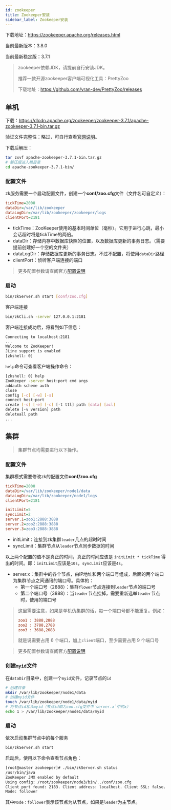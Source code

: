 ```yaml
---
id: zookeeper
title: Zookeeper安装
sidebar_label: Zookeeper安装
---
```


下载地址：https://zookeeper.apache.org/releases.html

当前最新版本：3.8.0

当前最新稳定版：3.7.1

> zookeeper依赖JDK，请提前自行安装JDK。
>
> 推荐一款开源zookeeper客户端可视化工具：PrettyZoo
>
> 下载地址：https://github.com/vran-dev/PrettyZoo/releases

## 单机

下载：https://dlcdn.apache.org/zookeeper/zookeeper-3.7.1/apache-zookeeper-3.7.1-bin.tar.gz

验证文件完整性：略过，可自行查看[官网说明](https://www.apache.org/dyn/closer.lua/zookeeper/zookeeper-3.7.1/apache-zookeeper-3.7.1-bin.tar.gz)。

下载后解压：

```bash
tar zxvf apache-zookeeper-3.7.1-bin.tar.gz
# 解压后进入根目录
cd apache-zookeeper-3.7.1-bin/
```

### 配置文件

zk服务需要一个启动配置文件，创建一个**conf/zoo.cfg**文件（文件名可自定义）：

```cfg
tickTime=2000
dataDir=/var/lib/zookeeper
dataLogDir=/var/lib/zookeeper/zookeeper/logs
clientPort=2181
```

- tickTime：ZooKeeper使用的基本时间单位（毫秒）。它用于进行心跳，最小会话超时将是tickTime的两倍。
- dataDir：存储内存中数据库快照的位置，以及数据库更新的事务日志。（需要提前创建好一个空的文件夹）
- dataLogDir：存储数据库更新的事务日志。不过不配置，将使用`dataDir`路径
- clientPort：侦听客户端连接的端口

>  更多配置参数请查阅官方[配置说明](https://zookeeper.apache.org/doc/current/zookeeperAdmin.html#id_multi_address)

### 启动

```bash
bin/zkServer.sh start [conf/zoo.cfg]
```

客户端连接

```bash
bin/zkCli.sh -server 127.0.0.1:2181
```

客户端连接成功后，将看到如下信息：

```bash
Connecting to localhost:2181
...
Welcome to ZooKeeper!
JLine support is enabled
[zkshell: 0]
```

`help`命令可查看客户端操作命令：

```bash
[zkshell: 0] help
ZooKeeper -server host:port cmd args
addauth scheme auth
close
config [-c] [-w] [-s]
connect host:port
create [-s] [-e] [-c] [-t ttl] path [data] [acl]
delete [-v version] path
deleteall path
...
```



## 集群

> 集群节点均需要进行以下操作。

### 配置文件

集群模式需要修改zk的配置文件**conf/zoo.cfg**

```cfg
tickTime=2000
dataDir=/var/lib/zookeeper/node1/data
dataLogDir=/var/lib/zookeeper/node1/logs
clientPort=2181

initLimit=5
syncLimit=2
server.1=zoo1:2888:3888
server.2=zoo2:2888:3888
server.3=zoo3:2888:3888
```

- initLimit：连接到zk集群`leader`几点的超时时间
- syncLimit：集群节点从`leader`节点同步数据的时间

以上两个配置的值不是真正的时间，真正的时间应该是 `initLimit * tickTime` 得出的时间。即：`initLimit`应该是`10s`，`syncLimit`应该是`4s`。

- server.x：集群中的各个节点，由IP地址和两个端口号组成，后面的两个端口为集群节点之间通讯的端口号。具体的：
  - 第一个端口号（2888）：集群`flower`节点连接到`leader`节点的端口号
  - 第二个端口号（3888）：当`leader`节点挂掉，需要重新选举`leader`节点时，使用的端口号

> 这里需要注意，如果是单机伪集群的话，每一个端口号都不能重复。例如：
>
> ```cfg
> zoo1 : 3888,2888
> zoo2 : 3788,2788
> zoo3 : 3688,2688
> ```
>
> 就是说需要占用 6 个端口，加上`client`端口，至少需要占用 9 个端口号

> 更多配置参数请查阅官方[配置说明](https://zookeeper.apache.org/doc/current/zookeeperAdmin.html#id_multi_address)

### 创建`myid`文件

在`dataDir`目录中，创建一个`myid`文件，记录节点的`id`

```bash
# 创建目录
mkdir /var/lib/zookeeper/node1/data
# 创建myid文件
touch /var/lib/zookeeper/node1/data/myid
# 将节点id写入myid（节点id即为zoo.cfg文件中`server.x`中的x）
echo 1 > /var/lib/zookeeper/node1/data/myid
```

### 启动

依次启动集群节点中的每个服务

```bash
bin/zkServer.sh start
```

启动后，使用以下命令查看节点角色：

```bash
[root@master zookeeper]# ./bin/zkServer.sh status
/usr/bin/java
ZooKeeper JMX enabled by default
Using config: /root/zookeeper/node3/bin/../conf/zoo.cfg
Client port found: 2183. Client address: localhost. Client SSL: false.
Mode: follower
```

其中`Mode：follower`表示该节点为从节点，如果是`leader`为主节点。






























